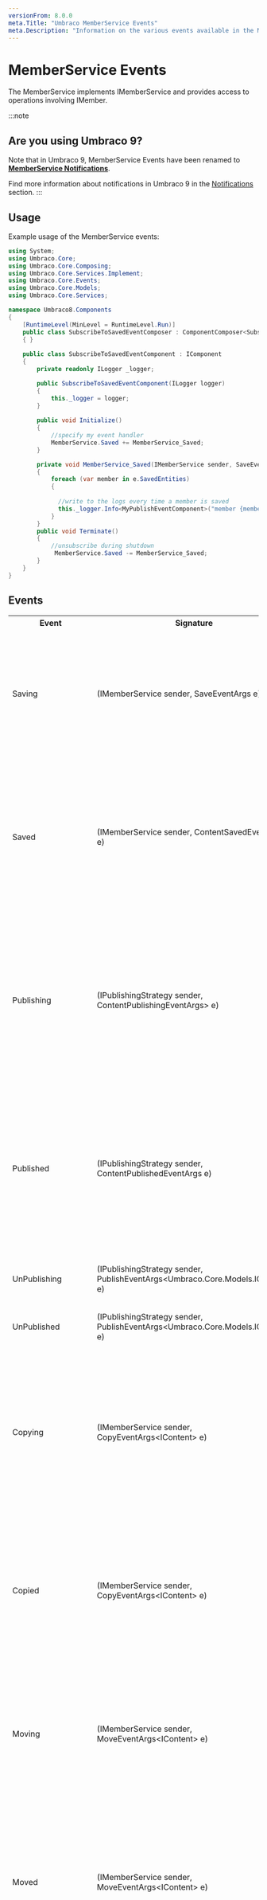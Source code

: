 ```yaml
---
versionFrom: 8.0.0
meta.Title: "Umbraco MemberService Events"
meta.Description: "Information on the various events available in the MemberService"
---
```


# MemberService Events

The MemberService implements IMemberService and provides access to operations involving IMember.

:::note

## Are you using Umbraco 9?

Note that in Umbraco 9, MemberService Events have been renamed to [**MemberService Notifications**](../Notifications/MemberService-Notifications).

Find more information about notifications in Umbraco 9 in the [Notifications](../Notifications) section.
:::

## Usage

Example usage of the MemberService events:

```csharp
using System;
using Umbraco.Core;
using Umbraco.Core.Composing;
using Umbraco.Core.Services.Implement;
using Umbraco.Core.Events;
using Umbraco.Core.Models;
using Umbraco.Core.Services;

namespace Umbraco8.Components
{
    [RuntimeLevel(MinLevel = RuntimeLevel.Run)]
    public class SubscribeToSavedEventComposer : ComponentComposer<SubscribeToSavedEventComponent>
    { }
    
    public class SubscribeToSavedEventComponent : IComponent
    {
        private readonly ILogger _logger;

        public SubscribeToSavedEventComponent(ILogger logger)
        {
            this._logger = logger;
        }
       
        public void Initialize()
        {
            //specify my event handler
            MemberService.Saved += MemberService_Saved;
        }

        private void MemberService_Saved(IMemberService sender, SaveEventArgs<IMember> e)
        {
            foreach (var member in e.SavedEntities)
            {
                
              //write to the logs every time a member is saved
              this._logger.Info<MyPublishEventComponent>("member {member} has been saved and event fired!", member.Name);
            }
        }
        public void Terminate()
        {
            //unsubscribe during shutdown
             MemberService.Saved -= MemberService_Saved;
        }
    }
}
```

## Events

<table>
    <tr>
        <th>Event</th>
        <th>Signature</th>
        <th>Description</th>
    </tr>
    <tr>
        <td>Saving</td>
        <td>(IMemberService sender, SaveEventArgs<IMember> e)</td>
        <td>
        Raised when MemberService.Saving is called in the API.<br />
        NOTE: It can be skipped completely if the parameter "raiseEvents" is set to false during the Save method call (true by default).<br />
        "sender" will be the current IMemberService object.<br />
        "e" will provide:<br/>
            <ol>
                <li>SavedEntities: Gets the collection of IMember objects being saved.</li>
            </ol>
        </td>
    </tr>
    <tr>
        <td>Saved</td>
        <td>(IMemberService sender, ContentSavedEventArgs e)</td>
        <td>
        Raised when MemberService.Save is called in the API and after data has been persisted.<br />
        NOTE: It can be skipped completely if the parameter "raiseEvents" is set to false during the Save method call (true by default). <br />
        "sender" will be the current IMemberService object.<br />
        "e" will provide:<br/>
        <em>NOTE: <a href="determining-new-entity">See here on how to determine if the entity is brand new</a></em>
            <ol>
                <li>SavedEntities: Gets the saved collection of IContent objects.</li>
            </ol>
        </td>
    </tr>
    <tr>
        <td>Publishing</td>
        <td>(IPublishingStrategy sender, ContentPublishingEventArgs> e)</td>
        <td>
        Raised when MemberService.Publishing is called in the API.<br />
        NOTE: It can be skipped completely if the parameter "raiseEvents" is set to false during the Publish method call (true by default).<br />
        "sender" will be the current IPublishingStrategy object.<br />
        "e" will provide:<br/>
        <em>NOTE: If the entity is brand new then HasIdentity will equal false.</em>
            <ol>
                <li>PublishedEntities: Gets the collection of IContent objects being published.</li>
            </ol>
        </td>
    </tr>
    <tr>
        <td>Published</td>
        <td>(IPublishingStrategy sender, ContentPublishedEventArgs e)</td>
        <td>
        Raised when MemberService.Publish is called in the API and after data has been published.<br />
        NOTE: It can be skipped completely if the parameter "raiseEvents" is set to false during the Publish method call (true by default). <br />
        "sender" will be the current IPublishingStrategy object.<br />
        "e" will provide:<br/>
        <em>NOTE: <a href="determining-new-entity">See here on how to determine if the entity is brand new</a></em>
            <ol>
                <li>PublishedEntities: Gets the published collection of IContent objects.</li>
            </ol>
        </td>
    </tr>
    <tr>
        <td>UnPublishing</td>
        <td>(IPublishingStrategy sender, PublishEventArgs&lt;Umbraco.Core.Models.IContent&gt; e)</td>
        <td>
        Raised when MemberService.UnPublishing is called in the API.<br />
        "sender" will be the current IPublishingStrategy object.<br />
        </td>
    </tr>
    <tr>
        <td>UnPublished</td>
        <td>(IPublishingStrategy sender, PublishEventArgs&lt;Umbraco.Core.Models.IContent&gt; e)</td>
        <td>
        Raised when MemberService.UnPublish is called in the API and after data has been published.<br />
        </td>
    </tr>
    <tr>
        <td>Copying</td>
        <td>(IMemberService sender, CopyEventArgs&lt;IContent&gt; e)</td>
        <td>
        Raised when MemberService.Copy is called in the API.<br />
        The event is fired after a copy object has been created and had its parentId updated and its state has been set to unpublished. <br />
        "sender" will be the current IMemberService object.<br />
        "e" will provide:
            <ol>
                <li>Copy: Gets the IContent object being copied.</li>
                <li>Original: Gets the original IContent object.</li>
                <li>ParentId: Gets the Id of the parent of the IContent being copied.</li>
            </ol>
        </td>
    </tr>
    <tr>
        <td>Copied</td>
        <td>(IMemberService sender, CopyEventArgs&lt;IContent&gt; e)</td>
        <td>
        Raised when MemberService.Copy is called in the API.<br />
        The event is fired after the content object has been copied. <br />
        "sender" will be the current IMemberService object.<br />
        "e" will provide:
            <ol>
                <li>Copy: Gets the copied IContent object.</li>
                <li>Original: Gets the original IContent object.</li>
                <li>ParentId: Gets the Id of the parent of the IContent being copied.</li>
            </ol>
        </td>
    </tr>
    <tr>
        <td>Moving</td>
        <td>(IMemberService sender, MoveEventArgs&lt;IContent&gt; e)</td>
        <td>
        Raised when MemberService.Move is called in the API. <br />
        NOTE: If the target parent is the Recycle bin, this event is never fired. Try the Trashing event instead.<br />
        "sender" will be the current IMemberService object.<br />
        "e" will provide:
            <ol>
                <li>Entity: Gets the IContent object being moved.</li>
                <li>ParentId: Gets the Id of the parent of the IContent being moved.</li>
            </ol>
        </td>
    </tr>
    <tr>
        <td>Moved</td>
        <td>(IMemberService sender, MoveEventArgs&lt;IContent&gt; e)</td>
        <td>
        Raised when MemberService.Move is called in the API. <br />
        The event is fired after the content object has been moved.<br />
        NOTE: If the target parent is the Recycle bin, this event is never fired. Try the Trashed event instead.<br />
        "sender" will be the current IMemberService object.<br />
        "e" will provide:
            <ol>
                <li>Entity: Gets the moved IContent object.</li>
                <li>ParentId: Gets the Id of the parent of the IContent moved.</li>
            </ol>
        </td>
    </tr>
    <tr>
        <td>Trashing</td>
        <td>(IMemberService sender, MoveEventArgs&lt;IContent&gt; e)</td>
        <td>
        Raised when MemberService.MoveToRecycleBin is called in the API.<br />
        "sender" will be the current IMemberService object.<br />
        "e" will provide:
            <ol>
                <li>Entity: Gets the IContent object being trashed.</li>
                <li>ParentId: Gets the Id of the RecycleBin.</li>
            </ol>
        </td>
    </tr>
    <tr>
        <td>Trashed</td>
        <td>(IMemberService sender, MoveEventArgs&lt;IContent&gt; e)</td>
        <td>
        Raised when MemberService.MoveToRecycleBin is called in the API.<br/>
        "sender" will be the current IMemberService object.<br />
        "e" will provide:
            <ol>
                <li>Entity: Gets the trashed IContent object.</li>
                <li>ParentId: Gets the Id of the RecycleBin.</li>
            </ol>
        </td>
    </tr>
    <tr>
        <td>Deleting</td>
        <td>(IMemberService sender, DeleteEventArgs&lt;IContent&gt; e)</td>
        <td>
        Raised when MemberService.DeleteContentOfType, MemberService.Delete, MemberService.EmptyRecycleBin are called in the API.<br />
        "sender" will be the current IMemberService object.<br />
        "e" will provide:
            <ol>
                <li>DeletedEntities: Gets the collection of IContent objects being deleted.</li>
            </ol>
        </td>
    </tr>
    <tr>
        <td>Deleted</td>
        <td>(IMemberService sender, DeleteEventArgs&lt;IContent&gt; e)</td>
        <td>
        Raised when MemberService.Delete, MemberService.EmptyRecycleBin are called in the API.<br />
        "sender" will be the current IMemberService object.<br />
        "e" will provide:
            <ol>
                <li>DeletedEntities: Gets the collection of deleted IContent objects.</li>
            </ol>
        </td>
    </tr>
    <tr>
        <td>DeletingVersions</td>
        <td>(IMemberService sender, DeleteRevisionsEventArgs e)</td>
        <td>
        Raised when MemberService.DeleteVersion, MemberService.DeleteVersions are called in the API.<br />
        "sender" will be the current IMemberService object.<br />
        "e" will provide:
            <ol>
                <li>Id: Gets the id of the IContent object being deleted.</li>
                <li>DateToRetain: Gets the latest version date.</li>
                <li>SpecificVersionId: Gets the id of the IContent object version being deleted.</li>
                <li>IsDeletingSpecificRevision: Returns true if we are deleting a specific version.</li>
                <li>DeletePriorVersions: False by default.</li>
            </ol>
        </td>
    </tr>
    <tr>
        <td>DeletedVersions</td>
        <td>(IMemberService sender, DeleteRevisionsEventArgs e)</td>
        <td>
        Raised when MemberService.DeleteVersion, MemberService.DeleteVersions are called in the API.<br />
        "sender" will be the current IMemberService object.<br />
        "e" will provide:
            <ol>
                <li>Id: Gets the id of the deleted IContent object.</li>
                <li>DateToRetain: Gets the latest version date.</li>
                <li>SpecificVersionId: Gets the id of the deleted IContent version.</li>
                <li>IsDeletingSpecificRevision: Returns true if we are deleting a specific version.</li>
                <li>DeletePriorVersions: False by default.</li>
            </ol>
        </td>
    </tr>
    <tr>
        <td>RollingBack</td>
        <td>(IMemberService sender, RollbackEventArgs&lt;IContent&gt; e)</td>
        <td>
        Raised when MemberService.Rollback is called in the API.<br />
        "sender" will be the current IMemberService object.<br />
        "e" will provide:
            <ol>
                <li>Entity: Gets the IContent object being rolled back.</li>
            </ol>
        </td>
    </tr>
    <tr>
        <td>RolledBack</td>
        <td>(IMemberService sender, RollbackEventArgs&lt;IContent&gt; e)</td>
        <td>
        Raised when MemberService.Rollback is called in the API. <br />
        "sender" will be the current IMemberService object.<br />
        "e" will provide:
            <ol>
                <li>Entity: Gets the rolled back IContent object.</li>
            </ol>
        </td>
    </tr>
    <tr>
        <td>SendingToPublish</td>
        <td>(IMemberService sender, SendToPublishEventArgs&lt;IContent&gt; e)</td>
        <td>
        Raised when MemberService.SendToPublication is called in the API.<br />
        "sender" will be the current IMemberService object.<br />
        "e" will provide:
            <ol>
                <li>Entity: Gets the IContent object being sent to publish.</li>
            </ol>
        </td>
    </tr>
    <tr>
        <td>SentToPublish</td>
        <td>(IMemberService sender, SendToPublishEventArgs&lt;IContent&gt; e)</td>
        <td>
        Raised when MemberService.SendToPublication is called in the API. <br />
        "sender" will be the current IMemberService object.<br />
        "e" will provide:
            <ol>
                <li>Entity: Gets the sent IContent object to publish.</li>
            </ol>
        </td>
    </tr>
    <tr>
        <td>EmptyingRecycleBin</td>
        <td>(IMemberService sender, RecycleBinEventArgs e)</td>
        <td>
        Raised when MemberService.EmptyingRecycleBin is called in the API.<br />
        "sender" will be the current IMemberService object.<br />
        "e" will provide:
            <ol>
                <li>NodeObjectType: Gets the Id of the node object type of the items being deleted from the Recycle Bin.</li>
                <li>RecycleBinEmptiedSuccessfully: Boolean indicating whether the Recycle Bin was emptied successfully.</li>
                <li>IsContentRecycleBin: Boolean indicating whether this event was fired for the Content's Recycle Bin.</li>
                <li>IsMediaRecycleBin: Boolean indicating whether this event was fired for the Media's Recycle Bin.</li>
            </ol>
        </td>
    </tr>
    <tr>
        <td>EmptiedRecycleBin</td>
        <td>(IMemberService sender, RecycleBinEventArgs e)</td>
        <td>
        Raised when MemberService.EmptiedRecycleBin is called in the API. <br />
        "sender" will be the current IMemberService object.<br />
        "e" will provide:
            <ol>
                <li>NodeObjectType: Gets the Id of the node object type of the items deleted from the Recycle Bin.</li>
                <li>RecycleBinEmptiedSuccessfully: Boolean indicating whether the Recycle Bin was emptied successfully.</li>
                <li>IsContentRecycleBin: Boolean indicating whether this event was fired for the Content's Recycle Bin.</li>
                <li>IsMediaRecycleBin: Boolean indicating whether this event was fired for the Media's Recycle Bin.</li>
            </ol>
        </td>
    </tr>
    <tr>
        <td>SavedBlueprint</td>
        <td>(IMemberService sender, SaveEventArgs&lt;IContent&gt; e)</td>
        <td>
        Raised when MemberService.SavedBlueprint is called in the API.<br />
        "sender" will be the current IMemberService object.<br />
        "e" will provide:
            <ol>
                <li>Entity: Gets the saved blueprint IContent object.</li>
            </ol>
        </td>
    </tr>
    <tr>
        <td>DeletedBlueprint</td>
        <td>(IMemberService sender, DeleteEventArgs&lt;IContent&gt; e)</td>
        <td>
        Raised when MemberService.DeletedBlueprint is called in the API. <br />
        "sender" will be the current IMemberService object.<br />
        "e" will provide:
            <ol>
                <li>Entity: Gets the deleted blueprint IContent.</li>
            </ol>
        </td>
    </tr>
</table>

